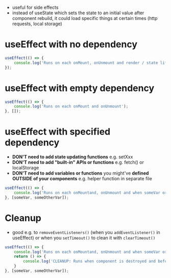 - useful for side effects 
- instead of useState which sets the state to an initial value after component rebuild, it could load specific things at certain times (http requests, local storage)

# useEffect with no dependency
```js
useEffect(() => {
	console.log('Runs on each onMount, onUnmount and render / state lifecycle update');
});
```

# useEffect with empty dependency
```js
useEffect(() => {
	console.log('Runs on each onMount and onUnmount');
}, []);
```

# useEffect with specified dependency
- **DON'T need to add state updating functions** e.g. setXxx
- **DON'T need to add "built-in" APIs or functions** e.g. fetch() or localStorage
- **DON'T need to add variables or functions** you might've **defined OUTSIDE of your components** e.g. helper function in separate file
```js
useEffect(() => {
	console.log('Runs on each onMountand, onUnmount and when someVar or someOtherVar changes');
}, [someVar, someOtherVar]);
```

# Cleanup
- good e.g. to `removeEventListeners()` (when you `addEventListener()` in useEffect) or when you `setTimeout()` to clean it with `clearTimeout()`

```js
useEffect(() => {
	console.log('Runs on each onMountand, onUnmount and when someVar or someOtherVar changes');
	return () => {
		console.log('CLEANUP: Runs when component is destroyed and before each useEffect (onMountand, onUnmount and when someVar or someOtherVar changes) ');
	}
}, [someVar, someOtherVar]);
```